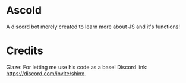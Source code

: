 # Ascold
 A discord bot merely created to learn more about JS and it's functions!
 
 # Credits
 Glaze: For letting me use his code as a base! Discord link: https://discord.com/invite/shinx.
